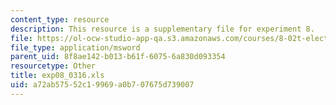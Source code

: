 ```yaml
---
content_type: resource
description: This resource is a supplementary file for experiment 8.
file: https://ol-ocw-studio-app-qa.s3.amazonaws.com/courses/8-02t-electricity-and-magnetism-spring-2005/a72ab57552c19969a0b707675d739007_exp08_0316.xls
file_type: application/msword
parent_uid: 8f8ae142-b013-b61f-6075-6a830d093354
resourcetype: Other
title: exp08_0316.xls
uid: a72ab575-52c1-9969-a0b7-07675d739007
---
```

